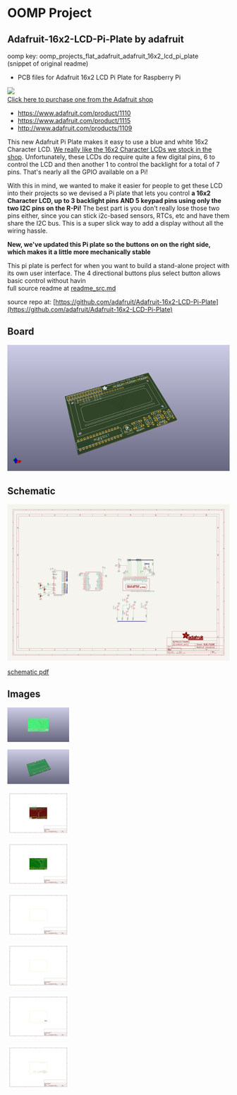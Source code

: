 # OOMP Project  
## Adafruit-16x2-LCD-Pi-Plate  by adafruit  
  
oomp key: oomp_projects_flat_adafruit_adafruit_16x2_lcd_pi_plate  
(snippet of original readme)  
  
- PCB files for Adafruit 16x2 LCD Pi Plate for Raspberry Pi  
  
<a href="http://www.adafruit.com/products/1110"><img src="assets/image.jpg?raw=true" width="500px"><br/>Click here to purchase one from the Adafruit shop</a>  
  
* https://www.adafruit.com/product/1110  
* https://www.adafruit.com/product/1115  
* http://www.adafruit.com/products/1109  
  
This new Adafruit Pi Plate makes it easy to use a blue and white 16x2 Character LCD. [We really like the 16x2 Character LCDs we stock in the shop](http://www.adafruit.com/products/181). Unfortunately, these LCDs do require quite a few digital pins, 6 to control the LCD and then another 1 to control the backlight for a total of 7 pins. That's nearly all the GPIO available on a Pi!  
  
With this in mind, we wanted to make it easier for people to get these LCD into their projects so we devised a Pi plate that lets you control __a 16x2 Character LCD, up to 3 backlight pins AND 5 keypad pins using only the two I2C pins on the R-Pi!__ The best part is you don't really lose those two pins either, since you can stick i2c-based sensors, RTCs, etc and have them share the I2C bus. This is a super slick way to add a display without all the wiring hassle.  
  
__New, we've updated this Pi plate so the buttons on on the right side, which makes it a little more mechanically stable__  
  
This pi plate is perfect for when you want to build a stand-alone project with its own user interface. The 4 directional buttons plus select button allows basic control without havin  
  full source readme at [readme_src.md](readme_src.md)  
  
source repo at: [https://github.com/adafruit/Adafruit-16x2-LCD-Pi-Plate](https://github.com/adafruit/Adafruit-16x2-LCD-Pi-Plate)  
## Board  
  
[![working_3d.png](working_3d_600.png)](working_3d.png)  
## Schematic  
  
[![working_schematic.png](working_schematic_600.png)](working_schematic.png)  
  
[schematic pdf](working_schematic.pdf)  
## Images  
  
[![working_3D_bottom.png](working_3D_bottom_140.png)](working_3D_bottom.png)  
  
[![working_3D_top.png](working_3D_top_140.png)](working_3D_top.png)  
  
[![working_assembly_page_01.png](working_assembly_page_01_140.png)](working_assembly_page_01.png)  
  
[![working_assembly_page_02.png](working_assembly_page_02_140.png)](working_assembly_page_02.png)  
  
[![working_assembly_page_03.png](working_assembly_page_03_140.png)](working_assembly_page_03.png)  
  
[![working_assembly_page_04.png](working_assembly_page_04_140.png)](working_assembly_page_04.png)  
  
[![working_assembly_page_05.png](working_assembly_page_05_140.png)](working_assembly_page_05.png)  
  
[![working_assembly_page_06.png](working_assembly_page_06_140.png)](working_assembly_page_06.png)  
